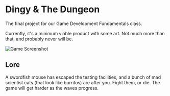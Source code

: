 # Dingy & The Dungeon
The final project for our Game Development Fundamentals class.

Currently, it's a minimum viable product with some art. Not much more than that, and probably never will be.

![Game Screenshot](https://github.com/user-attachments/assets/ca0f5d87-f46b-4d7f-8851-dc8a5ceb22d0)

## Lore
A swordfish mouse has escaped the testing facilities, and a bunch of mad scientist cats (that look like burritos) are after you.
Fight them, or die. The game will get harder as the waves progress.

